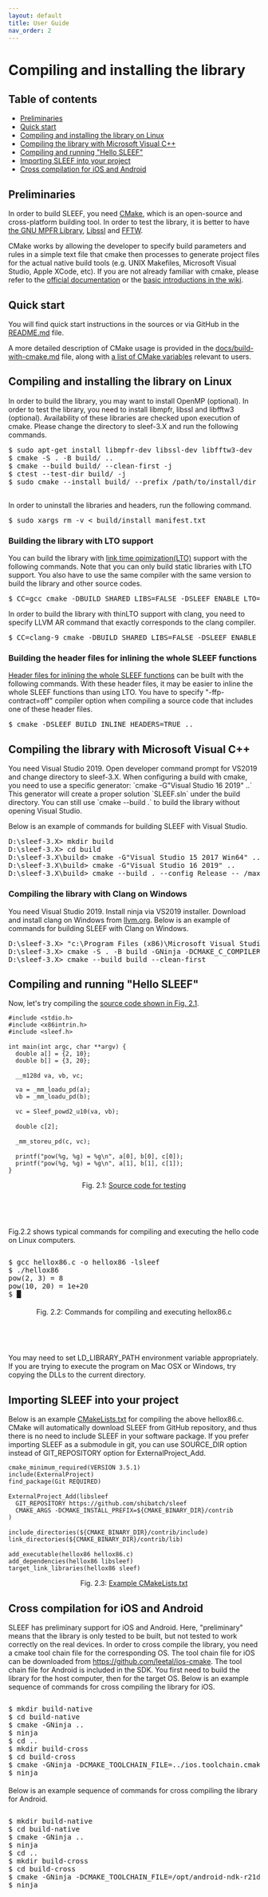 ```yaml
---
layout: default
title: User Guide
nav_order: 2
---
```


<h1>Compiling and installing the library</h1>

<h2>Table of contents</h2>

<ul class="disc">
  <li><a href="#preliminaries">Preliminaries</a></li>
  <li><a href="#quickstart">Quick start</a></li>
  <li><a href="#linux">Compiling and installing the library on Linux</a></li>
  <li><a href="#MSVC">Compiling the library with Microsoft Visual C++</a></li>
  <li><a href="#hello">Compiling and running "Hello SLEEF"</a></li>
  <li><a href="#import">Importing SLEEF into your project</a></li>
  <li><a href="#cross">Cross compilation for iOS and Android</a></li>
</ul>

<h2 id="preliminaries">Preliminaries</h2>

<p class="noindent">
In order to build SLEEF, you need <a class="underlined"
href="http://www.cmake.org/">CMake</a>, which is an open-source and
cross-platform building tool. In order to test the library, it is
better to have <a class="underlined" href="http://www.mpfr.org/">the
GNU MPFR Library</a>, <a class="underlined"
href="https://wiki.openssl.org/index.php/Libssl_API">Libssl</a> and
<a class="underlined" href="http://www.fftw.org/">FFTW</a>.
</p>

<p>
CMake works by allowing the developer to specify build parameters and
rules in a simple text file that cmake then processes to generate
project files for the actual native build tools (e.g. UNIX Makefiles,
Microsoft Visual Studio, Apple XCode, etc). If you are not already
familiar with cmake, please refer to the
<a class="underlined" href="https://cmake.org/documentation/">official documentation</a>
or
the <a class="underlined" href="https://gitlab.kitware.com/cmake/community/-/wikis/home">basic
introductions in the wiki</a>.
</p>

<h2 id="quickstart">Quick start</h2>

<p class="noindent">
You will find quick start instructions in the sources or via GitHub in the
<a class="underlined" href="https://github.com/shibatch/sleef/blob/master/README.md">README.md</a>
file.
</p>

<p class="noindent">
A more detailed description of CMake usage is provided in the
<a class="underlined" href="https://github.com/shibatch/sleef/blob/master/docs/build-with-cmake.md">docs/build-with-cmake.md</a>
file, along with
<a class="underlined" href="https://github.com/shibatch/sleef/blob/master/docs/build-with-cmake.md#sleef-variables">a list of CMake variables</a>
relevant to users.
</p>

<h2 id="linux">Compiling and installing the library on Linux</h2>

<p class="noindent">
  In order to build the library, you may want to install OpenMP (optional).
  In order to test the library, you need to install libmpfr, libssl and
  libfftw3 (optional). Availability of these libraries are checked upon
  execution of cmake.
  Please change the directory to sleef-3.X and run the following commands.

  <pre class="command">$ sudo apt-get install libmpfr-dev libssl-dev libfftw3-dev
$ cmake -S . -B build/ ..
$ cmake --build build/ --clean-first -j
$ ctest --test-dir build/ -j
$ sudo cmake --install build/ --prefix /path/to/install/dir
  </pre>
</p>

<p>
  In order to uninstall the libraries and headers, run the following command.
</p>

<pre class="command" style="margin-top: 1em;">$ sudo xargs rm -v &lt; build/install_manifest.txt</pre>

<h3 id="lto">Building the library with LTO support</h3>

<p>
  You can build the library with <a class="underlined"
  href="../extra/#lto">link time opimization(LTO)</a> support
  with the following commands. Note that you can only build static
  libraries with LTO support. You also have to use the same compiler
  with the same version to build the library and other source codes.
</p>

<pre class="command">$ CC=gcc cmake -DBUILD_SHARED_LIBS=FALSE -DSLEEF_ENABLE_LTO=TRUE ..</pre>

<p>
  In order to build the library with thinLTO support with clang, you
  need to specify LLVM AR command that exactly corresponds to the
  clang compiler.
</p>

<pre class="command">$ CC=clang-9 cmake -DBUILD_SHARED_LIBS=FALSE -DSLEEF_ENABLE_LTO=TRUE -DSLEEF_LLVM_AR_COMMAND=llvm-ar-9 ..</pre>


<h3 id="inline">Building the header files for inlining the whole SLEEF functions</h3>

<p>
  <a class="underlined" href="../extra/#inline">Header files
  for inlining the whole SLEEF functions</a> can be built with the
  following commands. With these header files, it may be easier to
  inline the whole SLEEF functions than using LTO. You have to specify
  "-ffp-contract=off" compiler option when compiling a source code
  that includes one of these header files.
</p>

<pre class="command">$ cmake -DSLEEF_BUILD_INLINE_HEADERS=TRUE ..</pre>

<h2 id="MSVC">Compiling the library with Microsoft Visual C++</h2>

<p class="noindent">
  You need Visual Studio 2019. Open developer command prompt for
  VS2019 and change directory to sleef-3.X. When configuring a build
  with cmake, you need to use a specific generator: `cmake -G"Visual
  Studio 16 2019" ..` This generator will create a proper solution
  `SLEEF.sln` under the build directory. You can still use `cmake
  --build .` to build the library without opening Visual Studio.
</p>

<p>
  Below is an example of commands for building SLEEF with Visual
  Studio.
</p>

<pre class="command">D:\sleef-3.X> mkdir build
D:\sleef-3.X> cd build
D:\sleef-3.X\build> cmake -G"Visual Studio 15 2017 Win64" ..    &amp;:: If you are using VS2017
D:\sleef-3.X\build> cmake -G"Visual Studio 16 2019" ..          &amp;:: If you are using VS2019
D:\sleef-3.X\build> cmake --build . --config Release -- /maxcpucount:1</pre>


<h3 id="cow">Compiling the library with Clang on Windows</h3>

<p class="noindent">
  You need Visual Studio 2019. Install ninja via VS2019 installer.
  Download and install clang on Windows from <a class="underlined"
  href="https://releases.llvm.org/download.html">llvm.org</a>. Below
  is an example of commands for building SLEEF with Clang on Windows.
</p>

<pre class="command">D:\sleef-3.X> "c:\Program Files (x86)\Microsoft Visual Studio\2019\Community\VC\Auxiliary\Build\vcvars64.bat"
D:\sleef-3.X> cmake -S . -B build -GNinja -DCMAKE_C_COMPILER:PATH="C:\Program Files\LLVM\bin\clang.exe" ..
D:\sleef-3.X> cmake --build build --clean-first</pre>


<h2 id="hello">Compiling and running "Hello SLEEF"</h2>

<p class="noindent">
  Now, let's try compiling the <a class="underlined"
  href="../src/hellox86.c">source code shown in Fig. 2.1</a>.
</p>

<pre class="code">
<code>#include &lt;stdio.h&gt;</code>
<code>#include &lt;x86intrin.h&gt;</code>
<code>#include &lt;sleef.h&gt;</code>
<code></code>
<code>int main(int argc, char **argv) {</code>
<code>  double a[] = {2, 10};</code>
<code>  double b[] = {3, 20};</code>
<code></code>
<code>  __m128d va, vb, vc;</code>
<code>  </code>
<code>  va = _mm_loadu_pd(a);</code>
<code>  vb = _mm_loadu_pd(b);</code>
<code></code>
<code>  vc = Sleef_powd2_u10(va, vb);</code>
<code></code>
<code>  double c[2];</code>
<code></code>
<code>  _mm_storeu_pd(c, vc);</code>
<code></code>
<code>  printf("pow(%g, %g) = %g\n", a[0], b[0], c[0]);</code>
<code>  printf("pow(%g, %g) = %g\n", a[1], b[1], c[1]);</code>
<code>}</code>
</pre>
<p style="text-align:center;">
  Fig. 2.1: <a href="../src/hellox86.c">Source code for testing</a>
</p>



<p style="margin-top: 2cm;">
  Fig.2.2 shows typical commands for compiling and executing the hello
  code on Linux computers.
</p>

<pre class="command" style="margin-top: 2.0em; margin-bottom: 0.5cm;">$ gcc hellox86.c -o hellox86 -lsleef
$ ./hellox86
pow(2, 3) = 8
pow(10, 20) = 1e+20
$ &block;</pre>
<p style="text-align:center;">
  Fig. 2.2: Commands for compiling and executing hellox86.c
</p>

<p style="margin-top: 2cm;">
  You may need to set LD_LIBRARY_PATH environment variable
  appropriately. If you are trying to execute the program on Mac OSX
  or Windows, try copying the DLLs to the current directory.
</p>

<h2 id="import">Importing SLEEF into your project</h2>


<p class="noindent">
  Below is an example <a class="underlined"
  href="../src/CMakeLists.txt">CMakeLists.txt</a> for compiling the above
  hellox86.c. CMake will automatically download SLEEF from GitHub
  repository, and thus there is no need to include SLEEF in your
  software package. If you prefer importing SLEEF as a submodule in
  git, you can use SOURCE_DIR option instead of GIT_REPOSITORY option
  for ExternalProject_Add.
</p>

<pre class="code">
<code>cmake_minimum_required(VERSION 3.5.1)</code>
<code>include(ExternalProject)</code>
<code>find_package(Git REQUIRED)</code>
<code></code>
<code>ExternalProject_Add(libsleef</code>
<code>  GIT_REPOSITORY https://github.com/shibatch/sleef</code>
<code>  CMAKE_ARGS -DCMAKE_INSTALL_PREFIX=${CMAKE_BINARY_DIR}/contrib</code>
<code>)</code>
<code></code>
<code>include_directories(${CMAKE_BINARY_DIR}/contrib/include)</code>
<code>link_directories(${CMAKE_BINARY_DIR}/contrib/lib)</code>
<code></code>
<code>add_executable(hellox86 hellox86.c)</code>
<code>add_dependencies(hellox86 libsleef)</code>
<code>target_link_libraries(hellox86 sleef)</code>
</pre>
<p style="text-align:center;">
  Fig. 2.3: <a href="../src/CMakeLists.txt">Example CMakeLists.txt</a>
</p>


<h2 id="cross">Cross compilation for iOS and Android</h2>

<p class="noindent">
  SLEEF has preliminary support for iOS and Android. Here,
  "preliminary" means that the library is only tested to be built, but
  not tested to work correctly on the real devices. In order to cross
  compile the library, you need a cmake tool chain file for the
  corresponding OS. The tool chain file for iOS can be downloaded
  from <a class="underlined"
  href="https://github.com/leetal/ios-cmake">https://github.com/leetal/ios-cmake</a>.
  The tool chain file for Android is included in the SDK. You first
  need to build the library for the host computer, then for the target
  OS. Below is an example sequence of commands for cross compiling the
  library for iOS.
</p>

<pre class="command" style="margin-top: 2.0em; margin-bottom: 0.5cm;">$ mkdir build-native
$ cd build-native
$ cmake -GNinja ..
$ ninja
$ cd ..
$ mkdir build-cross
$ cd build-cross
$ cmake -GNinja -DCMAKE_TOOLCHAIN_FILE=../ios.toolchain.cmake -DNATIVE_BUILD_DIR=`pwd`/../build-native -DSLEEF_DISABLE_MPFR=TRUE -DSLEEF_DISABLE_SSL=TRUE ..
$ ninja
</pre>

<p>
Below is an example sequence of commands for cross compiling the library for Android.
</p>

<pre class="command" style="margin-top: 2.0em; margin-bottom: 0.5cm;">$ mkdir build-native
$ cd build-native
$ cmake -GNinja ..
$ ninja
$ cd ..
$ mkdir build-cross
$ cd build-cross
$ cmake -GNinja -DCMAKE_TOOLCHAIN_FILE=/opt/android-ndk-r21d/build/cmake/android.toolchain.cmake -DNATIVE_BUILD_DIR=`pwd`/../build-native -DANDROID_ABI=arm64-v8a ..
$ ninja
</pre>


